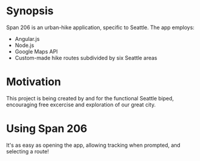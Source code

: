 <h1>Synopsis</h1>
<p>
	Span 206 is an urban-hike application, specific to Seattle. The app employs:
	<ul>
		<li>Angular.js</li>
		<li>Node.js</li>
		<li>Google Maps API</li>
		<li>Custom-made hike routes subdivided by six Seattle areas</li>
	</ul>
</p><b></b>
<h1>Motivation</h1>
<p>This project is being created by and for the functional Seattle biped, encouraging free excercise and exploration of our great city.</p><b></b>
<h1>Using Span 206</h1>
<p>It's as easy as opening the app, allowing tracking when prompted, and selecting a route!</p>

